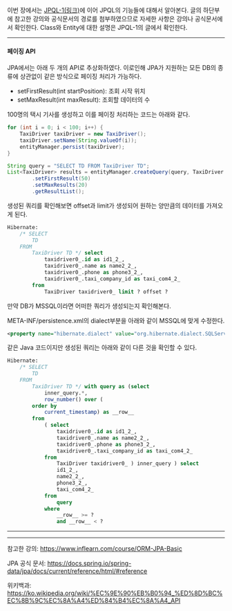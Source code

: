 이번 장에서는 [JPQL-1(링크)](https://imprint.tistory.com/122?category=1061011)에 이어 JPQL의 기능들에 대해서 알아본다.
글의 하단부에 참고한 강의와 공식문서의 경로를 첨부하였으므로 자세한 사항은 강의나 공식문서에서 확인한다.
Class와 Entity에 대한 설명은 JPQL-1의 글에서 확인한다.

---

#### 페이징 API

JPA에서는 아래 두 개의 API로 추상화하였다.
이로인해 JPA가 지원하는 모든 DB의 종류에 상관없이 같은 방식으로 페이징 처리가 가능하다.

- setFirstResult(int startPosition): 조회 시작 위치
- setMaxResult(int maxResult): 조회할 데이터의 수

100명의 택시 기사를 생성하고 이를 페이징 처리하는 코드는 아래와 같다.

```java
for (int i = 0; i < 100; i++) {
    TaxiDriver taxiDriver = new TaxiDriver();
    taxiDriver.setName(String.valueOf(i));
    entityManager.persist(taxiDriver);
}

String query = "SELECT TD FROM TaxiDriver TD";
List<TaxiDriver> results = entityManager.createQuery(query, TaxiDriver.class)
        .setFirstResult(50)
        .setMaxResults(20)
        .getResultList();
```

생성된 쿼리를 확인해보면 offset과 limit가 생성되어 원하는 양만큼의 데이터를 가져오게 된다.

```sql
Hibernate: 
    /* SELECT
        TD 
    FROM
        TaxiDriver TD */ select
            taxidriver0_.id as id1_2_,
            taxidriver0_.name as name2_2_,
            taxidriver0_.phone as phone3_2_,
            taxidriver0_.taxi_company_id as taxi_com4_2_ 
        from
            TaxiDriver taxidriver0_ limit ? offset ?
```

만약 DB가 MSSQL이라면 어떠한 쿼리가 생성되는지 확인해본다.

META-INF/persistence.xml의 dialect부분을 아래와 같이 MSSQL에 맞게 수정한다.

```xml
<property name="hibernate.dialect" value="org.hibernate.dialect.SQLServer2016Dialect"/>
```

같은 Java 코드이지만 생성된 쿼리는 아래와 같이 다른 것을 확인할 수 있다.

```sql
Hibernate: 
    /* SELECT
        TD 
    FROM
        TaxiDriver TD */ with query as (select
            inner_query.*,
            row_number() over (
        order by
            current_timestamp) as __row__ 
        from
            ( select
                taxidriver0_.id as id1_2_,
                taxidriver0_.name as name2_2_,
                taxidriver0_.phone as phone3_2_,
                taxidriver0_.taxi_company_id as taxi_com4_2_ 
            from
                TaxiDriver taxidriver0_ ) inner_query ) select
                id1_2_,
                name2_2_,
                phone3_2_,
                taxi_com4_2_ 
            from
                query 
            where
                __row__ >= ? 
                and __row__ < ?
```

---






---

참고한 강의: https://www.inflearn.com/course/ORM-JPA-Basic

JPA 공식 문서: https://docs.spring.io/spring-data/jpa/docs/current/reference/html/#reference

위키백과: https://ko.wikipedia.org/wiki/%EC%9E%90%EB%B0%94_%ED%8D%BC%EC%8B%9C%EC%8A%A4%ED%84%B4%EC%8A%A4_API